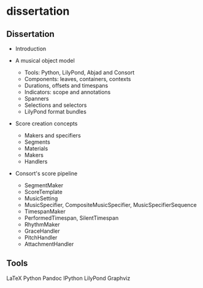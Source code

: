 dissertation
============

## Dissertation

- Introduction

- A musical object model
    - Tools: Python, LilyPond, Abjad and Consort
    - Components: leaves, containers, contexts
    - Durations, offsets and timespans
    - Indicators: scope and annotations
    - Spanners
    - Selections and selectors
    - LilyPond format bundles

- Score creation concepts
    - Makers and specifiers
    - Segments
    - Materials
    - Makers
    - Handlers

- Consort's score pipeline
    - SegmentMaker
    - ScoreTemplate
    - MusicSetting
    - MusicSpecifier, CompositeMusicSpecifier, MusicSpecifierSequence
    - TimespanMaker
    - PerformedTimespan, SilentTimespan
    - RhythmMaker
    - GraceHandler
    - PitchHandler 
    - AttachmentHandler

## Tools

LaTeX
Python
Pandoc
IPython
LilyPond
Graphviz